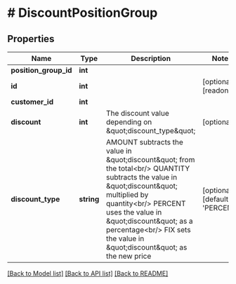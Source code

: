 # # DiscountPositionGroup

## Properties

Name | Type | Description | Notes
------------ | ------------- | ------------- | -------------
**position_group_id** | **int** |  |
**id** | **int** |  | [optional] [readonly]
**customer_id** | **int** |  |
**discount** | **int** | The discount value depending on \&quot;discount_type\&quot; | [optional]
**discount_type** | **string** | AMOUNT subtracts the value in \&quot;discount\&quot; from the total&lt;br/&gt; QUANTITY subtracts the value in \&quot;discount\&quot; multiplied by quantity&lt;br/&gt; PERCENT uses the value in \&quot;discount\&quot; as a percentage&lt;br/&gt; FIX sets the value in \&quot;discount\&quot; as the new price | [optional] [default to 'PERCENT']

[[Back to Model list]](../../README.md#models) [[Back to API list]](../../README.md#endpoints) [[Back to README]](../../README.md)
